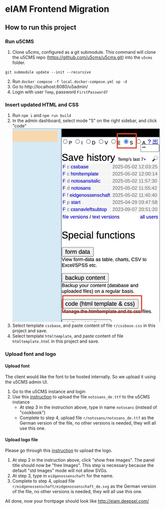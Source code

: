 # eIAM Frontend Migration

## How to run this project
### Run u5CMS

1. Clone u5cms, configured as a git submodule. This command will clone the u5CMS repo (https://github.com/u5cms/u5cms.git) into the `u5cms` folder.
```
git submodule update --init --recursive
```
2. Run `docker compose -f local.docker-compose.yml up -d`
3. Go to http://localhost:8080/u5admin/
4. Login with user `Temp`, password `FirstPassword7`

### Insert updated HTML and CSS
1. Run `npm i` and `npm run build`
2. In the admin dashboard, select mode "S" on the right sidebar, and click "code"
![img.png](docs/ss1.jpg)
3. Select template `cssbase`, and paste content of file `r/cssbase.css` in this project and save.
4. Select template `htmltemplate`, and paste content of file `htmltemplate.html` in this project and save.

### Upload font and logo
#### Upload font
The client would like the font to be hosted internally. So we upload it using the u5CMS admin UI.


1. Go to the u5CMS instance and login 
2. Use this [instruction](https://yuba.ch/r/u5cmsmanualenglisch/u5cmsmanualenglisch_en.pdf#page=23) to upload the file `notosans_de.ttf` to the u5CMS instance
    - At step 3 in the instruction above, type in name `notosans` (instead of "cookbook")
    - Complete to step 4, upload file `r/notosans/notosans_de.ttf` as the German version of the file, no other versions is needed, they will all use this one.

#### Upload logo file
Please go through this [instruction](https://yuba.ch/r/u5cmsmanualenglisch/u5cmsmanualenglisch_en.pdf#page=15) to upload the logo.
1. At step 2 in the instruction above, click "show free images". The panel title should now be "free Images". This step is necessary because the default "std Images" mode will not allow SVGs.
2. At step 3, type in `eidgenossenschaft` for the name.
3. Complete to step 4, upload file `r/eidgenossenschaft/eidgenossenschaft_de.svg` as the German version of the file, no other versions is needed, they will all use this one.

All done, now your frontpage should look like http://eiam.deepsel.com/